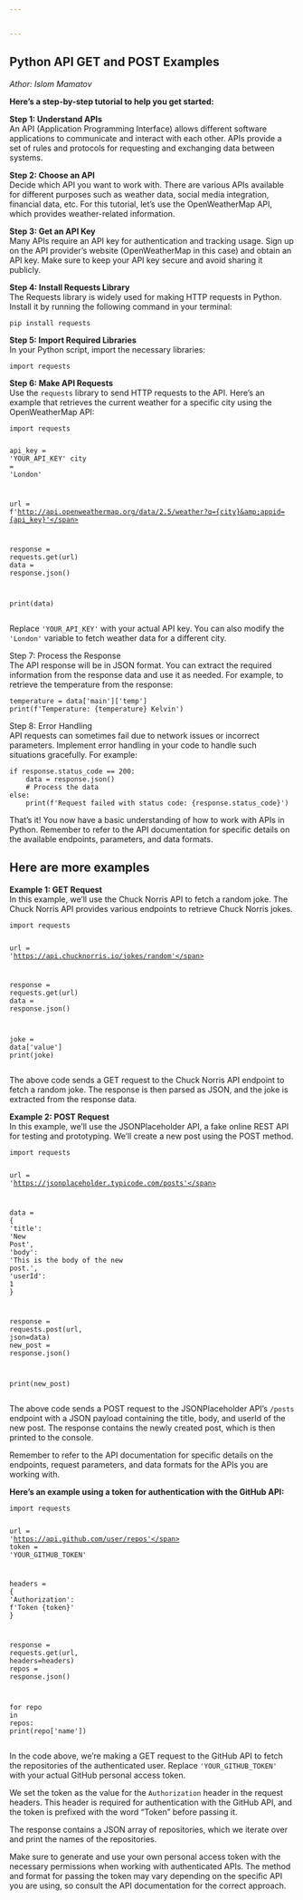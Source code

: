 ```yaml
---


---
```


<h2 id="python-api-get-and-post-examples">Python API GET and POST Examples</h2>
<p><em>Athor: Islom Mamatov</em></p>
<p><strong>Here’s a step-by-step tutorial to help you get started:</strong></p>
<p><strong>Step 1: Understand APIs</strong><br>
An API (Application Programming Interface) allows different software applications to communicate and interact with each other. APIs provide a set of rules and protocols for requesting and exchanging data between systems.</p>
<p><strong>Step 2: Choose an API</strong><br>
Decide which API you want to work with. There are various APIs available for different purposes such as weather data, social media integration, financial data, etc. For this tutorial, let’s use the OpenWeatherMap API, which provides weather-related information.</p>
<p><strong>Step 3: Get an API Key</strong><br>
Many APIs require an API key for authentication and tracking usage. Sign up on the API provider’s website (OpenWeatherMap in this case) and obtain an API key. Make sure to keep your API key secure and avoid sharing it publicly.</p>
<p><strong>Step 4: Install Requests Library</strong><br>
The Requests library is widely used for making HTTP requests in Python. Install it by running the following command in your terminal:</p>
<pre><code>pip install requests
</code></pre>
<p><strong>Step 5: Import Required Libraries</strong><br>
In your Python script, import the necessary libraries:</p>
<pre class=" language-python"><code class="prism  language-python"><span class="token keyword">import</span> requests
</code></pre>
<p><strong>Step 6: Make API Requests</strong><br>
Use the <code>requests</code> library to send HTTP requests to the API. Here’s an example that retrieves the current weather for a specific city using the OpenWeatherMap API:</p>
<pre class=" language-python"><code class="prism  language-python"><span class="token keyword">import</span> requests

api_key <span class="token operator">=</span> <span class="token string">'YOUR_API_KEY'</span>
city <span class="token operator">=</span> <span class="token string">'London'</span>

url <span class="token operator">=</span> f<span class="token string">'http://api.openweathermap.org/data/2.5/weather?q={city}&amp;appid={api_key}'</span>

response <span class="token operator">=</span> requests<span class="token punctuation">.</span>get<span class="token punctuation">(</span>url<span class="token punctuation">)</span>
data <span class="token operator">=</span> response<span class="token punctuation">.</span>json<span class="token punctuation">(</span><span class="token punctuation">)</span>

<span class="token keyword">print</span><span class="token punctuation">(</span>data<span class="token punctuation">)</span>
</code></pre>
<p>Replace <code>'YOUR_API_KEY'</code> with your actual API key. You can also modify the <code>'London'</code> variable to fetch weather data for a different city.</p>
<p>Step 7: Process the Response<br>
The API response will be in JSON format. You can extract the required information from the response data and use it as needed. For example, to retrieve the temperature from the response:</p>
<pre class=" language-python"><code class="prism  language-python">temperature <span class="token operator">=</span> data<span class="token punctuation">[</span><span class="token string">'main'</span><span class="token punctuation">]</span><span class="token punctuation">[</span><span class="token string">'temp'</span><span class="token punctuation">]</span>
<span class="token keyword">print</span><span class="token punctuation">(</span>f<span class="token string">'Temperature: {temperature} Kelvin'</span><span class="token punctuation">)</span>
</code></pre>
<p>Step 8: Error Handling<br>
API requests can sometimes fail due to network issues or incorrect parameters. Implement error handling in your code to handle such situations gracefully. For example:</p>
<pre class=" language-python"><code class="prism  language-python"><span class="token keyword">if</span> response<span class="token punctuation">.</span>status_code <span class="token operator">==</span> <span class="token number">200</span><span class="token punctuation">:</span>
    data <span class="token operator">=</span> response<span class="token punctuation">.</span>json<span class="token punctuation">(</span><span class="token punctuation">)</span>
    <span class="token comment"># Process the data</span>
<span class="token keyword">else</span><span class="token punctuation">:</span>
    <span class="token keyword">print</span><span class="token punctuation">(</span>f<span class="token string">'Request failed with status code: {response.status_code}'</span><span class="token punctuation">)</span>
</code></pre>
<p>That’s it! You now have a basic understanding of how to work with APIs in Python. Remember to refer to the API documentation for specific details on the available endpoints, parameters, and data formats.</p>
<h2 id="here-are-more-examples">Here are more examples</h2>
<p><strong>Example 1: GET Request</strong><br>
In this example, we’ll use the Chuck Norris API to fetch a random joke. The Chuck Norris API provides various endpoints to retrieve Chuck Norris jokes.</p>
<pre class=" language-python"><code class="prism  language-python"><span class="token keyword">import</span> requests

url <span class="token operator">=</span> <span class="token string">'https://api.chucknorris.io/jokes/random'</span>

response <span class="token operator">=</span> requests<span class="token punctuation">.</span>get<span class="token punctuation">(</span>url<span class="token punctuation">)</span>
data <span class="token operator">=</span> response<span class="token punctuation">.</span>json<span class="token punctuation">(</span><span class="token punctuation">)</span>

joke <span class="token operator">=</span> data<span class="token punctuation">[</span><span class="token string">'value'</span><span class="token punctuation">]</span>
<span class="token keyword">print</span><span class="token punctuation">(</span>joke<span class="token punctuation">)</span>
</code></pre>
<p>The above code sends a GET request to the Chuck Norris API endpoint to fetch a random joke. The response is then parsed as JSON, and the joke is extracted from the response data.</p>
<p><strong>Example 2: POST Request</strong><br>
In this example, we’ll use the JSONPlaceholder API, a fake online REST API for testing and prototyping. We’ll create a new post using the POST method.</p>
<pre class=" language-python"><code class="prism  language-python"><span class="token keyword">import</span> requests

url <span class="token operator">=</span> <span class="token string">'https://jsonplaceholder.typicode.com/posts'</span>

data <span class="token operator">=</span> <span class="token punctuation">{</span>
    <span class="token string">'title'</span><span class="token punctuation">:</span> <span class="token string">'New Post'</span><span class="token punctuation">,</span>
    <span class="token string">'body'</span><span class="token punctuation">:</span> <span class="token string">'This is the body of the new post.'</span><span class="token punctuation">,</span>
    <span class="token string">'userId'</span><span class="token punctuation">:</span> <span class="token number">1</span>
<span class="token punctuation">}</span>

response <span class="token operator">=</span> requests<span class="token punctuation">.</span>post<span class="token punctuation">(</span>url<span class="token punctuation">,</span> json<span class="token operator">=</span>data<span class="token punctuation">)</span>
new_post <span class="token operator">=</span> response<span class="token punctuation">.</span>json<span class="token punctuation">(</span><span class="token punctuation">)</span>

<span class="token keyword">print</span><span class="token punctuation">(</span>new_post<span class="token punctuation">)</span>
</code></pre>
<p>The above code sends a POST request to the JSONPlaceholder API’s <code>/posts</code> endpoint with a JSON payload containing the title, body, and userId of the new post. The response contains the newly created post, which is then printed to the console.</p>
<p>Remember to refer to the API documentation for specific details on the endpoints, request parameters, and data formats for the APIs you are working with.</p>
<p><strong>Here’s an example using a token for authentication with the GitHub API:</strong></p>
<pre class=" language-python"><code class="prism  language-python"><span class="token keyword">import</span> requests

url <span class="token operator">=</span> <span class="token string">'https://api.github.com/user/repos'</span>
token <span class="token operator">=</span> <span class="token string">'YOUR_GITHUB_TOKEN'</span>

headers <span class="token operator">=</span> <span class="token punctuation">{</span>
    <span class="token string">'Authorization'</span><span class="token punctuation">:</span> f<span class="token string">'Token {token}'</span>
<span class="token punctuation">}</span>

response <span class="token operator">=</span> requests<span class="token punctuation">.</span>get<span class="token punctuation">(</span>url<span class="token punctuation">,</span> headers<span class="token operator">=</span>headers<span class="token punctuation">)</span>
repos <span class="token operator">=</span> response<span class="token punctuation">.</span>json<span class="token punctuation">(</span><span class="token punctuation">)</span>

<span class="token keyword">for</span> repo <span class="token keyword">in</span> repos<span class="token punctuation">:</span>
    <span class="token keyword">print</span><span class="token punctuation">(</span>repo<span class="token punctuation">[</span><span class="token string">'name'</span><span class="token punctuation">]</span><span class="token punctuation">)</span>
</code></pre>
<p>In the code above, we’re making a GET request to the GitHub API to fetch the repositories of the authenticated user. Replace <code>'YOUR_GITHUB_TOKEN'</code> with your actual GitHub personal access token.</p>
<p>We set the token as the value for the <code>Authorization</code> header in the request headers. This header is required for authentication with the GitHub API, and the token is prefixed with the word “Token” before passing it.</p>
<p>The response contains a JSON array of repositories, which we iterate over and print the names of the repositories.</p>
<p>Make sure to generate and use your own personal access token with the necessary permissions when working with authenticated APIs. The method and format for passing the token may vary depending on the specific API you are using, so consult the API documentation for the correct approach.</p>


